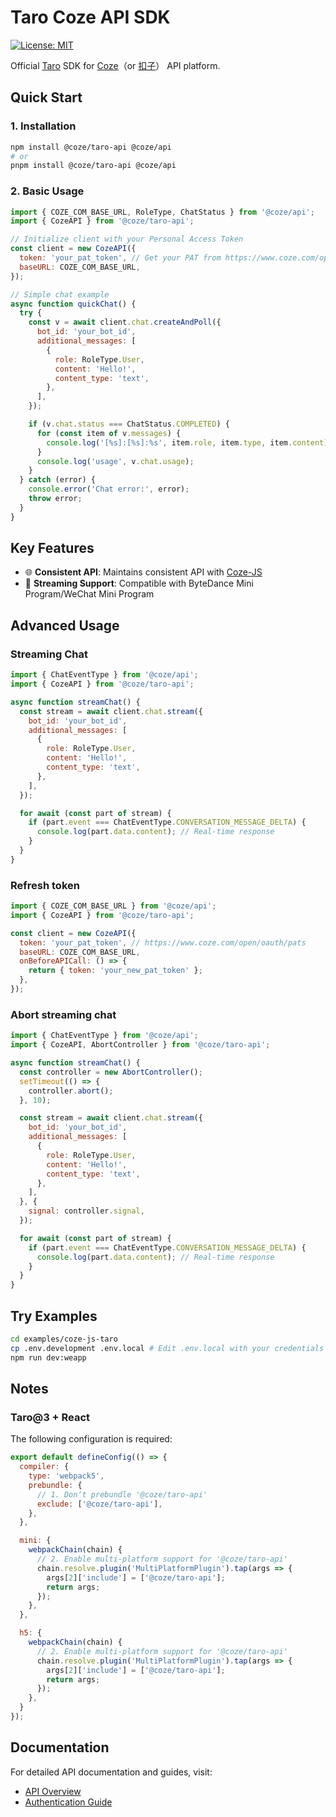 # Taro Coze API SDK

[![License: MIT](https://img.shields.io/badge/License-MIT-yellow.svg)](https://opensource.org/licenses/MIT)

Official [Taro](https://docs.taro.zone/docs/) SDK for [Coze](https://www.coze.com)（or [扣子](https://www.coze.cn)） API platform.

## Quick Start

### 1. Installation

```sh
npm install @coze/taro-api @coze/api
# or
pnpm install @coze/taro-api @coze/api
```

### 2. Basic Usage

```javascript
import { COZE_COM_BASE_URL, RoleType, ChatStatus } from '@coze/api';
import { CozeAPI } from '@coze/taro-api';

// Initialize client with your Personal Access Token
const client = new CozeAPI({
  token: 'your_pat_token', // Get your PAT from https://www.coze.com/open/oauth/pats
  baseURL: COZE_COM_BASE_URL,
});

// Simple chat example
async function quickChat() {
  try {
    const v = await client.chat.createAndPoll({
      bot_id: 'your_bot_id',
      additional_messages: [
        {
          role: RoleType.User,
          content: 'Hello!',
          content_type: 'text',
        },
      ],
    });

    if (v.chat.status === ChatStatus.COMPLETED) {
      for (const item of v.messages) {
        console.log('[%s]:[%s]:%s', item.role, item.type, item.content);
      }
      console.log('usage', v.chat.usage);
    }
  } catch (error) {
    console.error('Chat error:', error);
    throw error;
  }
}
```

## Key Features

- 🌐 **Consistent API**: Maintains consistent API with [Coze-JS](../coze-js/README.md)
- 🔄 **Streaming Support**: Compatible with ByteDance Mini Program/WeChat Mini Program

## Advanced Usage

### Streaming Chat

```javascript
import { ChatEventType } from '@coze/api';
import { CozeAPI } from '@coze/taro-api';

async function streamChat() {
  const stream = await client.chat.stream({
    bot_id: 'your_bot_id',
    additional_messages: [
      {
        role: RoleType.User,
        content: 'Hello!',
        content_type: 'text',
      },
    ],
  });

  for await (const part of stream) {
    if (part.event === ChatEventType.CONVERSATION_MESSAGE_DELTA) {
      console.log(part.data.content); // Real-time response
    }
  }
}
```

### Refresh token

```javascript
import { COZE_COM_BASE_URL } from '@coze/api';
import { CozeAPI } from '@coze/taro-api';

const client = new CozeAPI({
  token: 'your_pat_token', // https://www.coze.com/open/oauth/pats
  baseURL: COZE_COM_BASE_URL,
  onBeforeAPICall: () => {
    return { token: 'your_new_pat_token' };
  },
});
```

### Abort streaming chat

```javascript
import { ChatEventType } from '@coze/api';
import { CozeAPI, AbortController } from '@coze/taro-api';

async function streamChat() {
  const controller = new AbortController();
  setTimeout(() => {
    controller.abort();
  }, 10);

  const stream = await client.chat.stream({
    bot_id: 'your_bot_id',
    additional_messages: [
      {
        role: RoleType.User,
        content: 'Hello!',
        content_type: 'text',
      },
    ],
  }, {
    signal: controller.signal,
  });

  for await (const part of stream) {
    if (part.event === ChatEventType.CONVERSATION_MESSAGE_DELTA) {
      console.log(part.data.content); // Real-time response
    }
  }
}
```

## Try Examples

```bash
cd examples/coze-js-taro
cp .env.development .env.local # Edit .env.local with your credentials
npm run dev:weapp
```

## Notes
### Taro@3 + React
The following configuration is required:

```javascript
export default defineConfig(() => {
  compiler: {
    type: 'webpack5',
    prebundle: {
      // 1. Don‘t prebundle '@coze/taro-api'
      exclude: ['@coze/taro-api'],
    },
  },

  mini: {
    webpackChain(chain) {
      // 2. Enable multi-platform support for '@coze/taro-api'
      chain.resolve.plugin('MultiPlatformPlugin').tap(args => {
        args[2]['include'] = ['@coze/taro-api'];
        return args;
      });
    },
  },

  h5: {
    webpackChain(chain) {
      // 2. Enable multi-platform support for '@coze/taro-api'
      chain.resolve.plugin('MultiPlatformPlugin').tap(args => {
        args[2]['include'] = ['@coze/taro-api'];
        return args;
      });
    },
  }
});
```

## Documentation

For detailed API documentation and guides, visit:

- [API Overview](https://www.coze.com/docs/developer_guides/api_overview)
- [Authentication Guide](https://www.coze.com/docs/developer_guides/authentication)
